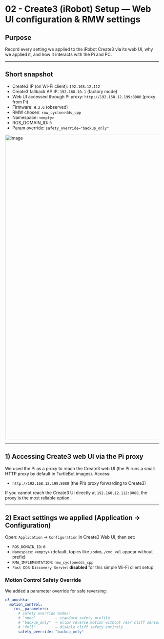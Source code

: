 # 02 - Create3 (iRobot) Setup — Web UI configuration & RMW settings

## Purpose
Record every setting we applied to the iRobot Create3 via its web UI, why we applied it, and how it interacts with the Pi and PC.

---

## Short snapshot
- Create3 IP (on Wi-Fi client): `192.168.12.112`
- Create3 fallback AP IP: `192.168.10.1` (factory mode)
- Web UI accessed through Pi proxy: `http://192.168.12.199:8080` (proxy from Pi)
- Firmware: `H.2.6` (observed)
- RMW chosen: `rmw_cyclonedds_cpp`
- Namespace: `<empty>`
- ROS_DOMAIN_ID: `0`
- Param override: `safety_override="backup_only"`

<img width="1920" height="995" alt="image" src="https://github.com/user-attachments/assets/4d940b55-2d98-4db0-a5b4-29fdce60b3cf" />


---

## 1) Accessing Create3 web UI via the Pi proxy
We used the Pi as a proxy to reach the Create3 web UI (the Pi runs a small HTTP proxy by default in TurtleBot images). Access:

- `http://192.168.12.199:8080`  (the Pi’s proxy forwarding to Create3)

If you cannot reach the Create3 UI directly at `192.168.12.112:8080`, the proxy is the most reliable option.

---

## 2) Exact settings we applied (Application → Configuration)
Open: `Application` → `Configuration` in Create3 Web UI, then set:

- `ROS_DOMAIN_ID`: `0`
- `Namespace`: `<empty>` (default, topics like `/odom`, `/cmd_vel` appear without prefix)
- `RMW_IMPLEMENTATION`: `rmw_cyclonedds_cpp`
- `Fast DDS Discovery Server`: **disabled** for this simple Wi-Fi client setup

### Motion Control Safety Override
We added a parameter override for safe reversing:  

```yaml
c3_anushka:
  motion_control:
    ros__parameters:
      # Safety override modes:
      # "none"         – standard safety profile
      # "backup_only"  – allow reverse motion without rear cliff sensors
      # "full"         – disable cliff safety entirely
      safety_override: "backup_only"

